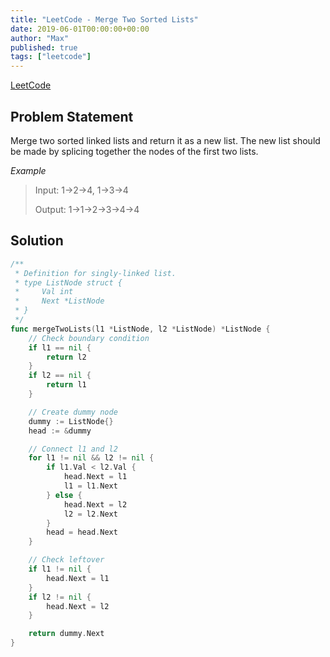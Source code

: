 ```yaml
---
title: "LeetCode - Merge Two Sorted Lists"
date: 2019-06-01T00:00:00+00:00
author: "Max"
published: true
tags: ["leetcode"]
---
```


[LeetCode](https://leetcode.com/problems/merge-two-sorted-lists/)

## Problem Statement

Merge two sorted linked lists and return it as a new list. The new list should be made by splicing together the nodes of the first two lists.

*Example*

> Input: 1->2->4, 1->3->4
>
> Output: 1->1->2->3->4->4

## Solution

```go
/**
 * Definition for singly-linked list.
 * type ListNode struct {
 *     Val int
 *     Next *ListNode
 * }
 */
func mergeTwoLists(l1 *ListNode, l2 *ListNode) *ListNode {
	// Check boundary condition
	if l1 == nil {
		return l2
	}
	if l2 == nil {
		return l1
	}

	// Create dummy node
	dummy := ListNode{}
	head := &dummy

	// Connect l1 and l2
	for l1 != nil && l2 != nil {
		if l1.Val < l2.Val {
			head.Next = l1
			l1 = l1.Next
		} else {
			head.Next = l2
			l2 = l2.Next
		}
		head = head.Next
	}

	// Check leftover
	if l1 != nil {
		head.Next = l1
	}
	if l2 != nil {
		head.Next = l2
	}

	return dummy.Next
}
```
